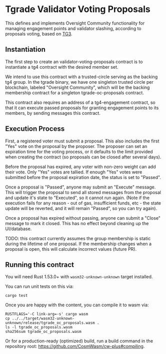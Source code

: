 # Tgrade Validator Voting Proposals

This defines and implements Oversight Community functionality for managing
engagement points and validator slashing, according to proposals voting,
based on [TG3](https://github.com/confio/poe-contracts/tree/main/packages/tg3).

## Instantiation

The first step to create an validator-voting-proposals contract is to instantiate
a tg4 contract with the desired member set.

We intend to use this contract with a trusted-circle serving as the backing tg4 group.
In the tgrade binary, we have one singleton trusted circle per blockchain, labeled
"Oversight Community", which will be the backing membership contract for a
singleton tgrade-oc-proposals contract.

This contract also requires an address of a tg4-engagement contract, so that it
can execute passed proposals for granting engagement points to its members, by sending
messages this contract.

## Execution Process

First, a registered voter must submit a proposal. This also includes the
first "Yes" vote on the proposal by the proposer. The proposer can set
an expiration time for the voting process, or it defaults to the limit
provided when creating the contract (so proposals can be closed after several
days).

Before the proposal has expired, any voter with non-zero weight can add their
vote. Only "Yes" votes are tallied. If enough "Yes" votes were submitted before
the proposal expiration date, the status is set to "Passed".

Once a proposal is "Passed", anyone may submit an "Execute" message. This will
trigger the proposal to send all stored messages from the proposal and update
it's state to "Executed", so it cannot run again. (Note if the execution fails
for any reason - out of gas, insufficient funds, etc - the state update will
be reverted, and it will remain "Passed", so you can try again).

Once a proposal has expired without passing, anyone can submit a "Close"
message to mark it closed. This has no effect beyond cleaning up the UI/database.

TODO: this contract currently assumes the group membership is static during
the lifetime of one proposal. If the membership changes when a proposal is
open, this will calculate incorrect values (future PR).

## Running this contract

You will need Rust 1.53.0+ with `wasm32-unknown-unknown` target installed.

You can run unit tests on this via:

`cargo test`

Once you are happy with the content, you can compile it to wasm via:

```
RUSTFLAGS='-C link-arg=-s' cargo wasm
cp ../../target/wasm32-unknown-unknown/release/tgrade_oc_proposals.wasm .
ls -l tgrade_oc_proposals.wasm
sha256sum tgrade_oc_proposals.wasm
```

Or for a production-ready (optimized) build, run a build command in
the repository root: https://github.com/CosmWasm/cw-plus#compiling.
